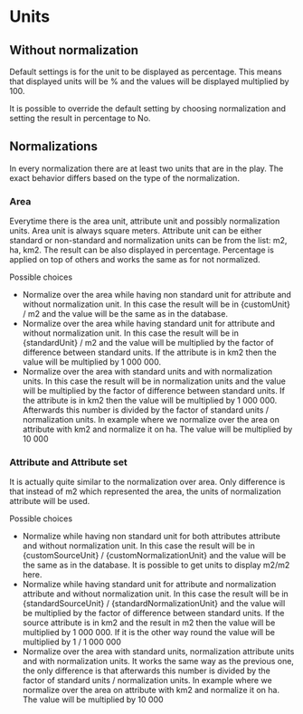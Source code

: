 # Units

## Without normalization

Default settings is for the unit to be displayed as percentage. This means that displayed units will be % and the values will be displayed multiplied by 100. 

It is possible to override the default setting by choosing normalization and setting the result in percentage to No. 

## Normalizations
 
 In every normalization there are at least two units that are in the play. The exact behavior differs based on the type of the normalization. 
 
### Area

 Everytime there is the area unit, attribute unit and possibly normalization units. Area unit is always square meters. Attribute unit can be either standard or non-standard and normalization units can be from the list: m2, ha, km2. The result can be also displayed in percentage. Percentage is applied on top of others and works the same as for not normalized.  
 
 Possible choices
 
 * Normalize over the area while having non standard unit for attribute and without normalization unit. In this case the result will be in {customUnit} / m2 and the value will be the same as in the database.
 * Normalize over the area while having standard unit for attribute and without normalization unit. In this case the result will be in {standardUnit} / m2 and the value will be multiplied by the factor of difference between standard units. If the attribute is in km2 then the value will be multiplied by 1 000 000.
 * Normalize over the area with standard units and with normalization units. In this case the result will be in normalization units and the value will be multiplied by the factor of difference between standard units. If the attribute is in km2 then the value will be multiplied by 1 000 000. Afterwards this number is divided by the factor of standard units / normalization units. In example where we normalize over the area on attribute with km2 and normalize it on ha. The value will be multiplied by 10 000 
 
### Attribute and Attribute set
 
 It is actually quite similar to the normalization over area. Only difference is that instead of m2 which represented the area, the units of normalization attribute will be used. 
 
 Possible choices
  
  * Normalize while having non standard unit for both attributes attribute and without normalization unit. In this case the result will be in {customSourceUnit} / {customNormalizationUnit} and the value will be the same as in the database. It is possible to get units to display m2/m2 here. 
  * Normalize while having standard unit for attribute and normalization attribute and without normalization unit. In this case the result will be in {standardSourceUnit} / {standardNormalizationUnit} and the value will be multiplied by the factor of difference between standard units. If the source attribute is in km2 and the result in m2 then the value will be multiplied by 1 000 000. If it is the other way round the value will be multiplied by 1 / 1 000 000
  * Normalize over the area with standard units, normalization attribute units and with normalization units. It works the same way as the previous one, the only difference is that  afterwards this number is divided by the factor of standard units / normalization units. In example where we normalize over the area on attribute with km2 and normalize it on ha. The value will be multiplied by 10 000 